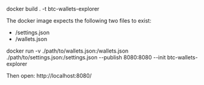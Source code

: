 docker build . -t btc-wallets-explorer

The docker image expects the following two files to exist:
- /settings.json
- /wallets.json

docker run -v ./path/to/wallets.json:/wallets.json ./path/to/settings.json:/settings.json --publish 8080:8080 --init btc-wallets-explorer

Then open: http://localhost:8080/
